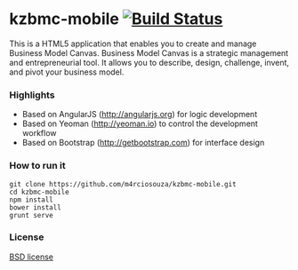 kzbmc-mobile [![Build Status](https://travis-ci.org/m4rciosouza/kzbmc-mobile.svg?branch=master)](https://travis-ci.org/m4rciosouza/kzbmc-mobile)
=============================

This is a HTML5 application that enables you to create and manage Business Model Canvas.
Business Model Canvas is a strategic management and entrepreneurial tool. It allows you to describe, design, challenge, invent, and pivot your business model.

### Highlights

 * Based on AngularJS (http://angularjs.org) for logic development
 * Based on Yeoman (http://yeoman.io) to control the development workflow
 * Based on Bootstrap (http://getbootstrap.com) for interface design 

### How to run it
```
git clone https://github.com/m4rciosouza/kzbmc-mobile.git
cd kzbmc-mobile
npm install
bower install
grunt serve
```

### License

[BSD license](http://opensource.org/licenses/bsd-license.php)